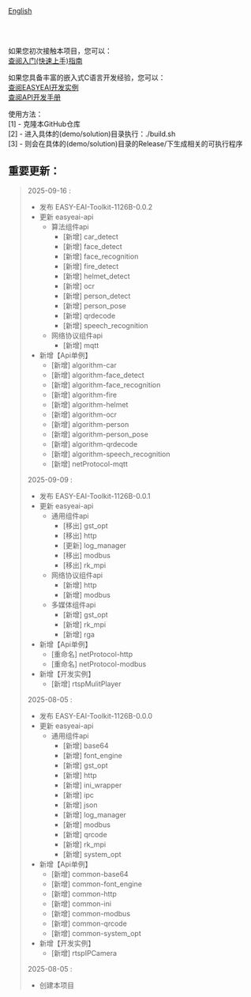 <br/>
<br/>


[English](README_EN.md)

<br />
<br />

如果您初次接触本项目，您可以：  
[查阅入门(快速上手)指南](https://www.easy-eai.com/document_details/27/1097)

如果您具备丰富的嵌入式C语言开发经验，您可以：  
[查阅EASYEAI开发实例](https://www.easy-eai.com/document_details/27/1150)  
[查阅API开发手册](https://www.easy-eai.com/document_details/27/1132)


使用方法：  
[1] - 克隆本GitHub仓库   
[2] - 进入具体的(demo/solution)目录执行：./build.sh   
[3] - 则会在具体的(demo/solution)目录的Release/下生成相关的可执行程序

重要更新：
---
> 2025-09-16 :
> * 发布 EASY-EAI-Toolkit-1126B-0.0.2
> * 更新 easyeai-api
>     * 算法组件api
>         * [新增] car_detect
>         * [新增] face_detect
>         * [新增] face_recognition
>         * [新增] fire_detect
>         * [新增] helmet_detect
>         * [新增] ocr
>         * [新增] person_detect
>         * [新增] person_pose
>         * [新增] qrdecode
>         * [新增] speech_recognition
>     * 网络协议组件api
>         * [新增] mqtt
> * 新增【Api单例】
>     * [新增] algorithm-car
>     * [新增] algorithm-face_detect
>     * [新增] algorithm-face_recognition
>     * [新增] algorithm-fire
>     * [新增] algorithm-helmet
>     * [新增] algorithm-ocr
>     * [新增] algorithm-person
>     * [新增] algorithm-person_pose
>     * [新增] algorithm-qrdecode
>     * [新增] algorithm-speech_recognition
>     * [新增] netProtocol-mqtt
>
> 2025-09-09 :
> * 发布 EASY-EAI-Toolkit-1126B-0.0.1
> * 更新 easyeai-api
>     * 通用组件api
>         * [移出] gst_opt
>         * [移出] http
>         * [更新] log_manager
>         * [移出] modbus
>         * [移出] rk_mpi
>     * 网络协议组件api
>         * [新增] http
>         * [新增] modbus
>     * 多媒体组件api
>         * [新增] gst_opt
>         * [新增] rk_mpi
>         * [新增] rga
> * 新增【Api单例】
>     * [重命名] netProtocol-http
>     * [重命名] netProtocol-modbus
> * 新增【开发实例】
>     * [新增] rtspMulitPlayer
>
> 2025-08-05 :
> * 发布 EASY-EAI-Toolkit-1126B-0.0.0
> * 更新 easyeai-api
>     * 通用组件api
>         * [新增] base64
>         * [新增] font_engine
>         * [新增] gst_opt
>         * [新增] http
>         * [新增] ini_wrapper
>         * [新增] ipc
>         * [新增] json
>         * [新增] log_manager
>         * [新增] modbus
>         * [新增] qrcode
>         * [新增] rk_mpi
>         * [新增] system_opt
> * 新增【Api单例】
>     * [新增] common-base64
>     * [新增] common-font_engine
>     * [新增] common-http
>     * [新增] common-ini
>     * [新增] common-modbus
>     * [新增] common-qrcode
>     * [新增] common-system_opt
> * 新增【开发实例】
>     * [新增] rtspIPCamera
>
> 2025-08-05 : 
> * 创建本项目
